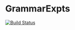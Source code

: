 # GrammarExpts

[![Build Status](https://travis-ci.org/rcnlee/GrammarExpts.jl.svg?branch=master)](https://travis-ci.org/rcnlee/GrammarExpts.jl)
